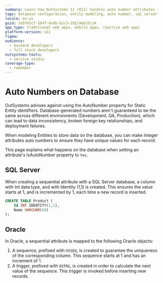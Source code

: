 ```yaml
---
summary: Learn how OutSystems 11 (O11) handles auto number attributes in databases, ensuring unique values with SQL Server and Oracle configurations.
tags: database configuration, entity modeling, auto number, sql server, oracle
locale: en-us
guid: 3a57d1cf-1b4f-4a9b-b1c3-29214eb15c14
app_type: traditional web apps, mobile apps, reactive web apps
platform-version: o11
figma:
audience:
  - backend developers
  - full stack developers
outsystems-tools:
  - service studio
coverage-type:
  - remember
---
```


# Auto Numbers on Database

<div class="warning" markdown="1">

OutSystems advises against using the AutoNumber property for Static Entity identifiers. Database-generated numbers aren't guaranteed to be the same across different environments (Development, QA, Production), which can lead to data inconsistency, broken foreign key relationships, and deployment failures.

</div>

When modeling Entities to store data on the database, you can make Integer attributes auto numbers to ensure they have unique values for each record.

This page explains what happens on the database when setting an attribute's IsAutoNumber property to `Yes`.

## SQL Server

When creating a sequential attribute with a SQL Server database, a column with Int  data type, and with Identity (1,1)  is created. This ensures the value starts at 1, and is incremented by 1, each time a new record is inserted.

```sql
CREATE TABLE Product (
    Id INT IDENTITY(1,1),
    Name VARCHAR(50)
);
```  

## Oracle

In Oracle, a sequential attribute is mapped to the following Oracle objects:

1. A sequence, prefixed with `OSSEQ`, is created to guarantee the uniqueness of the corresponding column. This sequence starts at 1 and has an increment of 1.
1. A trigger, prefixed with `OSTRG`, is created in order to calculate the next value of the sequence. This trigger is invoked before inserting new records.
